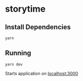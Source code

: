 # storytime

## Install Dependencies
`yarn`

## Running
`yarn dev`

Starts application on [localhost:3000](localhost:3000)
